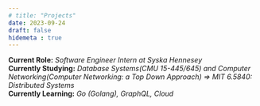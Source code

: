 ```yaml
---
# title: "Projects"
date: 2023-09-24
draft: false
hidemeta : true
---
```

**Current Role:**      *Software Engineer Intern at Syska Hennesey*    
**Currently Studying:** *Database Systems(CMU 15-445/645) and Computer Networking(Computer Networking: a Top Down Approach) => MIT 6.5840: Distributed Systems*    
**Currently Learning:** *Go (Golang), GraphQL, Cloud*    







